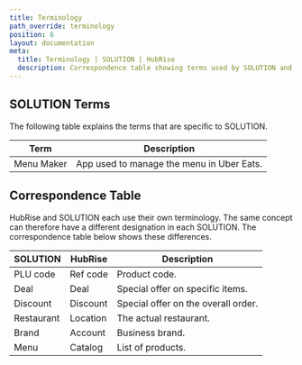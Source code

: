 ```yaml
---
title: Terminology
path_override: terminology
position: 6
layout: documentation
meta:
  title: Terminology | SOLUTION | HubRise
  description: Correspondence table showing terms used by SOLUTION and those used on HubRise for the same concept. Connect apps and synchronise your data.
---
```


## SOLUTION Terms

The following table explains the terms that are specific to SOLUTION.

| Term       | Description                               |
| ---------- | ----------------------------------------- |
| Menu Maker | App used to manage the menu in Uber Eats. |

## Correspondence Table

HubRise and SOLUTION each use their own terminology. The same concept can therefore have a different designation in each SOLUTION. The correspondence table below shows these differences.

| SOLUTION   | HubRise  | Description                         |
| ---------- | -------- | ----------------------------------- |
| PLU code   | Ref code | Product code.                       |
| Deal       | Deal     | Special offer on specific items.    |
| Discount   | Discount | Special offer on the overall order. |
| Restaurant | Location | The actual restaurant.              |
| Brand      | Account  | Business brand.                     |
| Menu       | Catalog  | List of products.                   |
